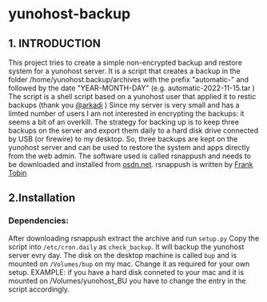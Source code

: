 # yunohost-backup
## 1. INTRODUCTION

This project tries to create a simple non-encrypted backup and restore system for a yunohost server.
It is a script that creates a backup in the folder /home/yunohost.backup/archives
with the prefix "automatic-" and followed by the date "YEAR-MONTH-DAY" (e.g. automatic-2022-11-15.tar )
The script is a shell script based on a yunohost user that applied it to restic backups (thank you [@arkadi](https://forum.yunohost.org/u/arkadi) )
Since my server is very small and has a limted number of users I am not interested in encrypting the backups:
it seems a bit of an overkill.
The strategy for backing up is to keep three backups on the server and export them daily to a hard disk drive connected by USB (or firewire) to my desktop.
So, three backups are kept on the yunohost server and can be used to restore the system and apps directly from the web admin.
The software used is called rsnappush  and needs to be downloaded and installed from [osdn.net](https://osdn.net/users/ftobin/pf/rsnappush/wiki/FrontPage).
rsnappush is written by [Frank Tobin](https://www.neverending.org/)
## 2.Installation
### Dependencies:
After downloading rsnappush extract the archive and run ``setup.py``
Copy the script into ``/etc/cron.daily`` as ``check_backup``. It will backup the yunohost server evry day.
The disk on the desktop machine is called ``bup`` and is mounted on ``/Volumes/bup`` on my mac.
Change it as required for your own setup.
EXAMPLE:
if you have a hard disk conneted to your mac and it is mounted on /Volumes/yunohost_BU
you have to change the entry in the script accordingly.
